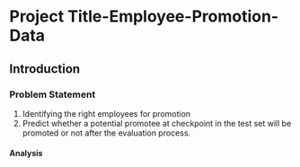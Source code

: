 # Project Title-Employee-Promotion-Data

## Introduction

### Problem Statement
1. Identifying the right employees for promotion
2. Predict whether a potential promotee at checkpoint in the test set will be promoted or not after the evaluation process.

#### Analysis
